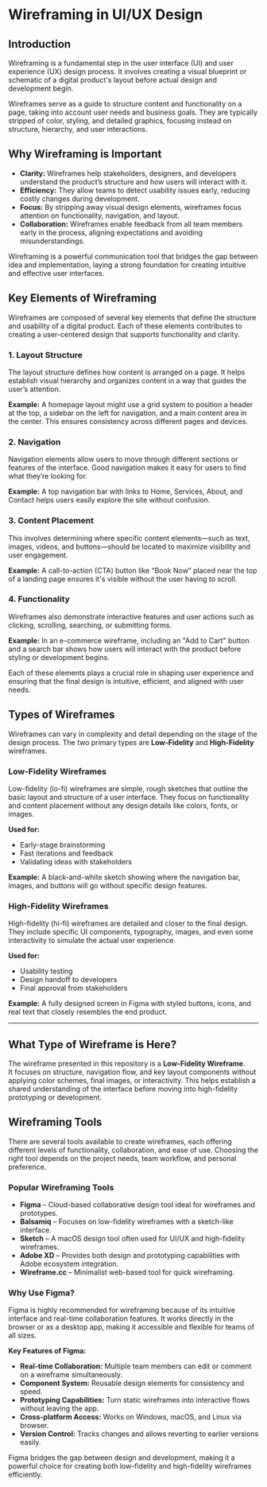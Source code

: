 # Wireframing in UI/UX Design

## Introduction

Wireframing is a fundamental step in the user interface (UI) and user experience (UX) design process. It involves creating a visual blueprint or schematic of a digital product's layout before actual design and development begin.

Wireframes serve as a guide to structure content and functionality on a page, taking into account user needs and business goals. They are typically stripped of color, styling, and detailed graphics, focusing instead on structure, hierarchy, and user interactions.

## Why Wireframing is Important

- **Clarity:** Wireframes help stakeholders, designers, and developers understand the product’s structure and how users will interact with it.
- **Efficiency:** They allow teams to detect usability issues early, reducing costly changes during development.
- **Focus:** By stripping away visual design elements, wireframes focus attention on functionality, navigation, and layout.
- **Collaboration:** Wireframes enable feedback from all team members early in the process, aligning expectations and avoiding misunderstandings.

Wireframing is a powerful communication tool that bridges the gap between idea and implementation, laying a strong foundation for creating intuitive and effective user interfaces.

## Key Elements of Wireframing

Wireframes are composed of several key elements that define the structure and usability of a digital product. Each of these elements contributes to creating a user-centered design that supports functionality and clarity.

### 1. Layout Structure

The layout structure defines how content is arranged on a page. It helps establish visual hierarchy and organizes content in a way that guides the user’s attention.

**Example:** A homepage layout might use a grid system to position a header at the top, a sidebar on the left for navigation, and a main content area in the center. This ensures consistency across different pages and devices.

### 2. Navigation

Navigation elements allow users to move through different sections or features of the interface. Good navigation makes it easy for users to find what they’re looking for.

**Example:** A top navigation bar with links to Home, Services, About, and Contact helps users easily explore the site without confusion.

### 3. Content Placement

This involves determining where specific content elements—such as text, images, videos, and buttons—should be located to maximize visibility and user engagement.

**Example:** A call-to-action (CTA) button like “Book Now” placed near the top of a landing page ensures it's visible without the user having to scroll.

### 4. Functionality

Wireframes also demonstrate interactive features and user actions such as clicking, scrolling, searching, or submitting forms.

**Example:** In an e-commerce wireframe, including an "Add to Cart" button and a search bar shows how users will interact with the product before styling or development begins.

Each of these elements plays a crucial role in shaping user experience and ensuring that the final design is intuitive, efficient, and aligned with user needs.

## Types of Wireframes

Wireframes can vary in complexity and detail depending on the stage of the design process. The two primary types are **Low-Fidelity** and **High-Fidelity** wireframes.

### Low-Fidelity Wireframes

Low-fidelity (lo-fi) wireframes are simple, rough sketches that outline the basic layout and structure of a user interface. They focus on functionality and content placement without any design details like colors, fonts, or images.

**Used for:**
- Early-stage brainstorming
- Fast iterations and feedback
- Validating ideas with stakeholders

**Example:** A black-and-white sketch showing where the navigation bar, images, and buttons will go without specific design features.

### High-Fidelity Wireframes

High-fidelity (hi-fi) wireframes are detailed and closer to the final design. They include specific UI components, typography, images, and even some interactivity to simulate the actual user experience.

**Used for:**
- Usability testing
- Design handoff to developers
- Final approval from stakeholders

**Example:** A fully designed screen in Figma with styled buttons, icons, and real text that closely resembles the end product.

---

## What Type of Wireframe is Here?

The wireframe presented in this repository is a **Low-Fidelity Wireframe**.  
It focuses on structure, navigation flow, and key layout components without applying color schemes, final images, or interactivity. This helps establish a shared understanding of the interface before moving into high-fidelity prototyping or development.

## Wireframing Tools

There are several tools available to create wireframes, each offering different levels of functionality, collaboration, and ease of use. Choosing the right tool depends on the project needs, team workflow, and personal preference.

### Popular Wireframing Tools

- **Figma** – Cloud-based collaborative design tool ideal for wireframes and prototypes.
- **Balsamiq** – Focuses on low-fidelity wireframes with a sketch-like interface.
- **Sketch** – A macOS design tool often used for UI/UX and high-fidelity wireframes.
- **Adobe XD** – Provides both design and prototyping capabilities with Adobe ecosystem integration.
- **Wireframe.cc** – Minimalist web-based tool for quick wireframing.

### Why Use Figma?

Figma is highly recommended for wireframing because of its intuitive interface and real-time collaboration features. It works directly in the browser or as a desktop app, making it accessible and flexible for teams of all sizes.

**Key Features of Figma:**
- **Real-time Collaboration:** Multiple team members can edit or comment on a wireframe simultaneously.
- **Component System:** Reusable design elements for consistency and speed.
- **Prototyping Capabilities:** Turn static wireframes into interactive flows without leaving the app.
- **Cross-platform Access:** Works on Windows, macOS, and Linux via browser.
- **Version Control:** Tracks changes and allows reverting to earlier versions easily.

Figma bridges the gap between design and development, making it a powerful choice for creating both low-fidelity and high-fidelity wireframes efficiently.

